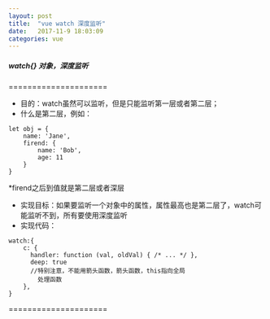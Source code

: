 ```yaml
---
layout: post
title:  "vue watch 深度监听"
date:   2017-11-9 18:03:09
categories: vue
---
```

##### watch{} 对象，深度监听

=====================

- 目的：watch虽然可以监听，但是只能监听第一层或者第二层；
- 什么是第二层，例如：
```
let obj = {
    name: 'Jane',
    firend: {
        name: 'Bob',
        age: 11
    }
}
``` 
*firend之后到值就是第二层或者深层  
- 实现目标：如果要监听一个对象中的属性，属性最高也是第二层了，watch可能监听不到，所有要使用深度监听
- 实现代码：
```
watch:{
    c: {
      handler: function (val, oldVal) { /* ... */ },
      deep: true
      //特别注意，不能用箭头函数，箭头函数，this指向全局
		处理函数
    },
}
```


=====================
